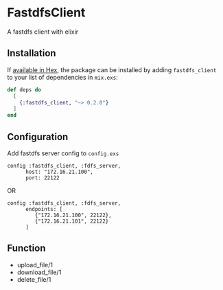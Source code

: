 # FastdfsClient

A fastdfs client with elixir

## Installation

If [available in Hex](https://hex.pm/docs/publish), the package can be installed
by adding `fastdfs_client` to your list of dependencies in `mix.exs`:

```elixir
def deps do
  [
    {:fastdfs_client, "~> 0.2.0"}
  ]
end
```

## Configuration

Add fastdfs server config to `config.exs`

```
config :fastdfs_client, :fdfs_server,
      host: "172.16.21.100",
      port: 22122
```

OR

```
config :fastdfs_client, :fdfs_server,
      endpoints: [
         {"172.16.21.100", 22122},
         {"172.16.21.101", 22122}
      ]
```

## Function

* upload_file/1
* download_file/1
* delete_file/1

